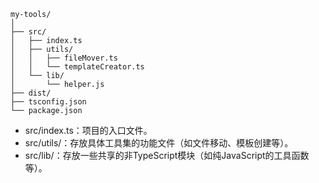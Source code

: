 ```
my-tools/
│
├── src/
│   ├── index.ts
│   ├── utils/
│   │   ├── fileMover.ts
│   │   └── templateCreator.ts
│   └── lib/
│       └── helper.js
├── dist/
├── tsconfig.json
└── package.json
```


* src/index.ts：项目的入口文件。
* src/utils/：存放具体工具集的功能文件（如文件移动、模板创建等）。
* src/lib/：存放一些共享的非TypeScript模块（如纯JavaScript的工具函数等）。
